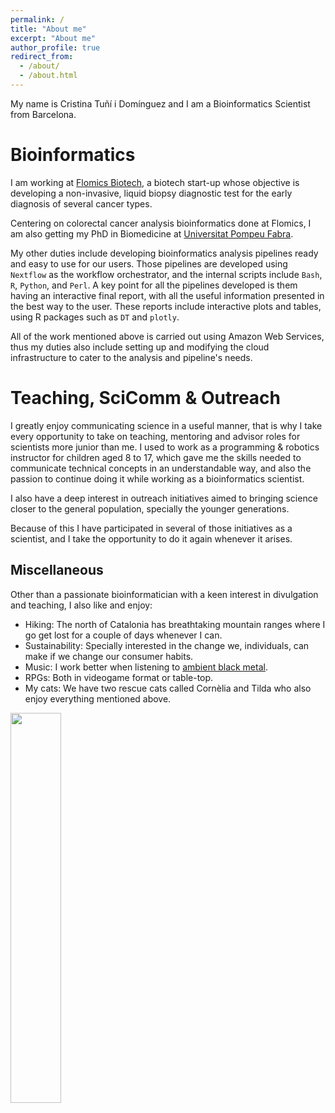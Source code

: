```yaml
---
permalink: /
title: "About me"
excerpt: "About me"
author_profile: true
redirect_from: 
  - /about/
  - /about.html
---
```


My name is Cristina Tuñí i Domínguez and I am a Bioinformatics Scientist from Barcelona.

Bioinformatics
======
I am working at [Flomics Biotech](www.flomics.com), a biotech start-up whose objective is developing a non-invasive, liquid biopsy diagnostic test for the early diagnosis of several cancer types. 

Centering on colorectal cancer analysis bioinformatics done at Flomics, I am also getting my PhD in Biomedicine at [Universitat Pompeu Fabra](https://www.upf.edu/web/phd-biomedicine/presentation).

My other duties include developing bioinformatics analysis pipelines ready and easy to use for our users. Those pipelines are developed using `Nextflow` as the workflow orchestrator, and the internal scripts include `Bash`, `R`, `Python`, and `Perl`. A key point for all the pipelines developed is them having an interactive final report, with all the useful information presented in the best way to the user. These reports include interactive plots and tables, using R packages such as `DT` and `plotly`.

All of the work mentioned above is carried out using Amazon Web Services, thus my duties also include setting up and modifying the cloud infrastructure to cater to the analysis and pipeline's needs.

Teaching, SciComm & Outreach
======
I greatly enjoy communicating science in a useful manner, that is why I take every opportunity to take on teaching, mentoring and advisor roles for scientists more junior than me. I used to work as a programming & robotics instructor for children aged 8 to 17, which gave me the skills needed to communicate technical concepts in an understandable way, and also the passion to continue doing it while working as a bioinformatics scientist.

I also have a deep interest in outreach initiatives aimed to bringing science closer to the general population, specially the younger generations.

Because of this I have participated in several of those initiatives as a scientist, and I take the opportunity to do it again whenever it arises. 

Miscellaneous
------
Other than a passionate bioinformatician with a keen interest in divulgation and teaching, I also like and enjoy:
* Hiking: The north of Catalonia has breathtaking mountain ranges where I go get lost for a couple of days whenever I can.
* Sustainability: Specially interested in the change we, individuals, can make if we change our consumer habits.
* Music: I work better when listening to [ambient black metal](https://open.spotify.com/playlist/4LZLdTHDi8OD5yNtM74d5j?si=406bf3a9d8e84430).
* RPGs: Both in videogame format or table-top.
* My cats: We have two rescue cats called Cornèlia and Tilda who also enjoy everything mentioned above.

<img src="/images/cornitildi.jpg"  width="40%">


